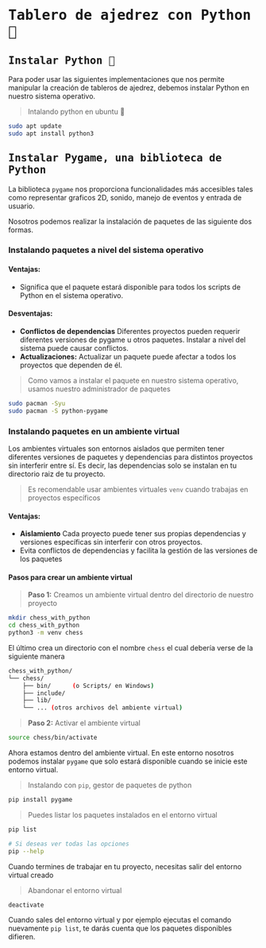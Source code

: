 # <samp>Tablero de ajedrez con Python :full_moon_with_face:</samp>

## <samp>Instalar Python :snake:</samp>
Para poder usar las siguientes implementaciones que nos permite manipular la creación de tableros de ajedrez, debemos instalar Python en nuestro sistema operativo.

> Intalando python en ubuntu :penguin:
```sh
sudo apt update
sudo apt install python3
```

## <samp>Instalar Pygame, una biblioteca de Python</samp>
La biblioteca `pygame` nos proporciona funcionalidades más accesibles tales como representar graficos 2D, sonido, manejo de eventos y entrada de usuario.

Nosotros podemos realizar la instalación de paquetes de las siguiente dos formas.

### Instalando paquetes a nivel del sistema operativo
#### Ventajas:
- Significa que el paquete estará disponible para todos los scripts de Python en el sistema operativo.

#### Desventajas:
- **Conflictos de dependencias** Diferentes proyectos pueden requerir diferentes versiones de pygame u otros paquetes. Instalar a nivel del sistema puede causar conflictos.
- **Actualizaciones:** Actualizar un paquete puede afectar a todos los proyectos que dependen de él.

> Como vamos a instalar el paquete en nuestro sistema operativo, usamos nuestro administrador de paquetes
```sh
sudo pacman -Syu
sudo pacman -S python-pygame 
```

### Instalando paquetes en un ambiente virtual
Los ambientes virtuales son entornos aislados que permiten tener diferentes versiones de paquetes y dependencias para distintos proyectos sin interferir entre sí. Es decir, las dependencias solo se instalan en tu directorio raiz de tu proyecto.

> Es recomendable usar ambientes virtuales `venv` cuando trabajas en proyectos específicos

#### Ventajas:
- **Aislamiento** Cada proyecto puede tener sus propias dependencias y versiones específicas sin interferir con otros proyectos.
- Evita conflictos de dependencias y facilita la gestión de las versiones de los paquetes

#### Pasos para crear un ambiente virtual
> **Paso 1:** Creamos un ambiente virtual dentro del directorio de nuestro proyecto
```sh
mkdir chess_with_python
cd chess_with_python
python3 -m venv chess
```
El último crea un directorio con el nombre `chess` el cual debería verse de la siguiente manera
```sh
chess_with_python/
└── chess/
    ├── bin/      (o Scripts/ en Windows)
    ├── include/
    ├── lib/
    └── ... (otros archivos del ambiente virtual)
```

> **Paso 2:** Activar el ambiente virtual
```sh
source chess/bin/activate
```

Ahora estamos dentro del ambiente virtual. En este entorno nosotros podemos instalar `pygame` que solo estará disponible cuando se inicie este entorno virtual.

> Instalando con `pip`, gestor de paquetes de python
```sh
pip install pygame
```
> Puedes listar los paquetes instalados en el entorno virtual
```sh
pip list

# Si deseas ver todas las opciones
pip --help

```
Cuando termines de trabajar en tu proyecto, necesitas salir del entorno virtual creado

> Abandonar el entorno virtual
```sh
deactivate
```
Cuando sales del entorno virtual y por ejemplo ejecutas el comando nuevamente `pip list`, te darás cuenta que los paquetes disponibles difieren.
